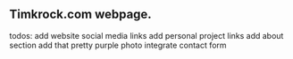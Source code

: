 ## Timkrock.com webpage. 


todos: 
add website social media links
add personal project links
add about section
add that pretty purple photo
integrate contact form

